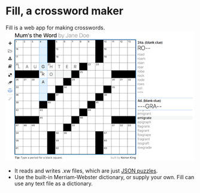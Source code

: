 Fill, a crossword maker
=========================

Fill is a web app for making crosswords. 
![Build your own crossword](screenshot.png "Build your own crossword")

* It reads and writes .xw files, which are just [JSON puzzles](https://www.xwordinfo.com/JSON/).
* Use the built-in Merriam-Webster dictionary, or supply your own. Fill can use any text file as a dictionary.